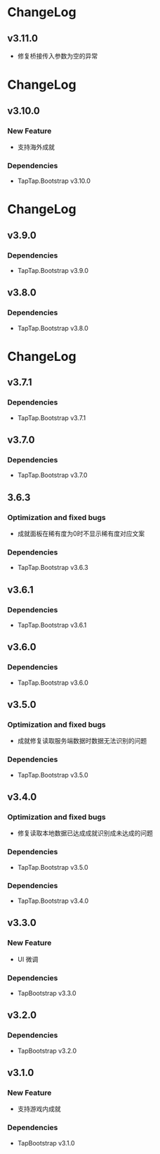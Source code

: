 # ChangeLog
## v3.11.0
- 修复桥接传入参数为空的异常

# ChangeLog
## v3.10.0

### New Feature
- 支持海外成就

### Dependencies

- TapTap.Bootstrap v3.10.0

# ChangeLog
## v3.9.0

### Dependencies

- TapTap.Bootstrap v3.9.0

## v3.8.0

### Dependencies

- TapTap.Bootstrap v3.8.0

# ChangeLog

## v3.7.1

### Dependencies

- TapTap.Bootstrap v3.7.1

## v3.7.0

### Dependencies

- TapTap.Bootstrap v3.7.0

## 3.6.3

### Optimization and fixed bugs
- 成就面板在稀有度为0时不显示稀有度对应文案

### Dependencies

- TapTap.Bootstrap v3.6.3

## v3.6.1

### Dependencies

- TapTap.Bootstrap v3.6.1

## v3.6.0

### Dependencies

- TapTap.Bootstrap v3.6.0

## v3.5.0

### Optimization and fixed bugs
- 成就修复读取服务端数据时数据无法识别的问题

### Dependencies
- TapTap.Bootstrap v3.5.0

## v3.4.0

### Optimization and fixed bugs
- 修复读取本地数据已达成成就识别成未达成的问题

### Dependencies

- TapTap.Bootstrap v3.5.0

### Dependencies

- TapTap.Bootstrap v3.4.0

## v3.3.0

### New Feature

- UI 微调

### Dependencies

- TapBootstrap v3.3.0

## v3.2.0

### Dependencies

- TapBootstrap v3.2.0

## v3.1.0

### New Feature

- 支持游戏内成就

### Dependencies

- TapBootstrap v3.1.0